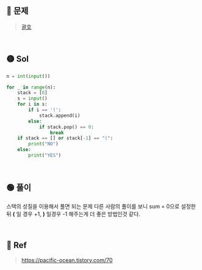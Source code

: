 ## 🔴 문제
> [괄호](https://www.acmicpc.net/problem/9012)


<br/>

## 🟡 Sol
```python
n = int(input())

for _ in range(n):
    stack = [0]
    s = input()
    for i in s:
        if i == '(':
            stack.append(i)
        else:
            if stack.pop() == 0:
                break
    if stack == [] or stack[-1] == "(":
        print("NO")
    else:
        print("YES")
```
<br/>

## 🟢 풀이
스택의 성질을 이용해서 풀면 되는 문제
다른 사람의 풀이를 보니 sum = 0으로 설정한 뒤 **(** 일 경우 +1,  **)** 일경우 -1 해주는게 더 좋은 방법인것 같다.

<br/>

## 🔵 Ref
> https://pacific-ocean.tistory.com/70